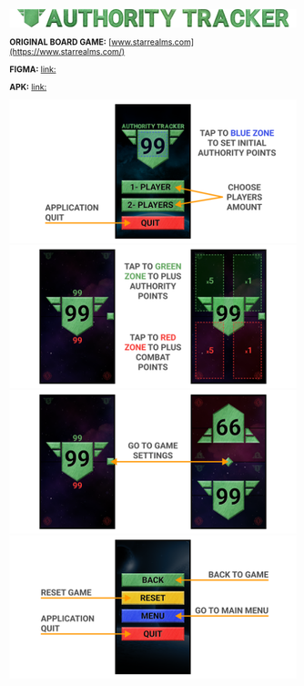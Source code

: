 ![Model](Assets/Promo/Promo_Main.png)

**ORIGINAL BOARD GAME:** [www.starrealms.com](https://www.starrealms.com/)

**FIGMA:** [link:](https://www.figma.com/file/KTYZqqU3yKmgi3KuWg34NU/Authority-tracker?type=design&node-id=3%3A23&mode=design&t=fburx6Dtx56wwzhK-1)

**APK:** [link:](Build/AuthorityTracker.apk)

![Model](Assets/Tutorial/Tutorial_Page_1.png)
![Model](Assets/Tutorial/Tutorial_Page_2.png)
![Model](Assets/Tutorial/Tutorial_Page_3.png)
![Model](Assets/Tutorial/Tutorial_Page_4.png)
